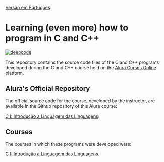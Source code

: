 [Versão em Português](README.md)

# Learning (even more) how to program in C and C++

[![deepcode](https://www.deepcode.ai/api/gh/badge?key=eyJhbGciOiJIUzI1NiIsInR5cCI6IkpXVCJ9.eyJwbGF0Zm9ybTEiOiJnaCIsIm93bmVyMSI6IkhlbnJpcXVlbWNjIiwicmVwbzEiOiJBcHJlbmRlbmRvX0NfQ3BwIiwiaW5jbHVkZUxpbnQiOmZhbHNlLCJhdXRob3JJZCI6MjM1NDIsImlhdCI6MTYwOTk2NDQ3Nn0.SPrixfNzIRNyUjq9_WJXaoEsjD2rStxPVjtV3v6BdyU)](https://www.deepcode.ai/app/gh/Henriquemcc/Aprendendo_C_Cpp/_/dashboard?utm_content=gh%2FHenriquemcc%2FAprendendo_C_Cpp)

This repository contains the source code files of the C and C++ programs developed during the C and C++ course held on the [Alura Cursos Online](https://alura.com.br/) platform.

## Alura's Official Repository

The official source code for the course, developed by the instructor, are available in the Github repository of this Alura course:

[C I: Introdução à Linguagem das Linguagens](https://github.com/alura-cursos/C-I-Introdu-o-Linguagem-das-Linguagens/).

## Courses

The courses in which these programs were developed were:

[C I: Introdução à Linguagem das Linguagens](https://cursos.alura.com.br/course/introducao-a-programacao-com-c-parte-1).

